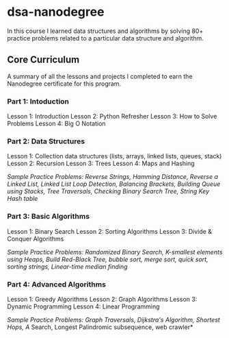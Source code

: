 # dsa-nanodegree

In this course I learned data structures and algorithms by solving 80+ practice problems related to a particular data structure and algorithm.

## Core Curriculum

A summary of all the lessons and projects I completed to earn the Nanodegree certificate for this program.  

### Part 1: Intoduction

Lesson 1: Introduction
Lesson 2: Python Refresher
Lesson 3: How to Solve Problems
Lesson 4: Big O Notation

### Part 2: Data Structures

Lesson 1: Collection data structures (lists, arrays, linked lists, queues, stack)
Lesson 2: Recursion
Lesson 3: Trees
Lesson 4: Maps and Hashing

*Sample Practice Problems: Reverse Strings, Hamming Distance, Reverse a Linked List, Linked List Loop Detection,
Balancing Brackets, Building Queue using Stacks, Tree Traversals, Checking Binary Search Tree, String Key Hash
table*

### Part 3: Basic Algorithms

Lesson 1: Binary Search
Lesson 2: Sorting Algorithms
Lesson 3: Divide & Conquer Algorithms

*Sample Practice Problems: Randomized Binary Search, K-smallest elements using Heaps, Build Red-Black Tree,
bubble sort, merge sort, quick sort, sorting strings, Linear-time median finding*

### Part 4: Advanced Algorithms

Lesson 1: Greedy Algorithms
Lesson 2: Graph Algorithms
Lesson 3: Dynamic Programming
Lesson 4: Linear Programming

*Sample Practice Problems: Graph Traversals, Dijkstra's Algorithm, Shortest Hops, A* Search, Longest Palindromic
subsequence, web crawler*


